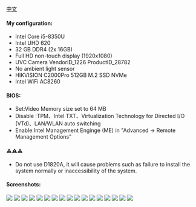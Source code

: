 [中文](./README-zh_CN.md)
#### My configuration:
- Intel Core i5-8350U
- Intel UHD 620
- 32 GB DDR4 (2x 16GB)
- Full HD non-touch display (1920x1080)
- UVC Camera VendorID_1226 ProductID_28782
- No ambient light sensor
- HIKVISION C2000Pro 512GB M.2 SSD NVMe
- Intel WiFi AC8260

#### BIOS:
- Set:Video Memory size set to 64 MB
- Disable :TPM、Intel TXT、Virtualization Technology for Directed I/O (VTd)、LAN/WLAN auto switching 
- Enable:Intel Management Enginge (ME) in "Advanced -> Remote Management Options"

#### ⚠️⚠️⚠️
- Do not use D1820A, it will cause problems such as failure to install the system normally or inaccessibility of the system.

#### Screenshots:
![](./PIC/hacktool_system1.png)
![](./PIC/hacktool_system2.png)
![](./PIC/hacktool_info.png)
![](./PIC/hacktool_boot.png)
![](./PIC/hacktool_kext.png)
![](./PIC/hacktool_usb.png)
![](./PIC/hacktool_disk.png)
![](./PIC/hacktool_pcie.png)
![](./PIC/system.png)
![](./PIC/usb.png)
![](./PIC/graphics.png)
![](./PIC/camera.png)
![](./PIC/power.png)
![](./PIC/bluetooh.png)
![](./PIC/batter.png)
![](./PIC/charge.png)
![](./PIC/mircophone.png)
